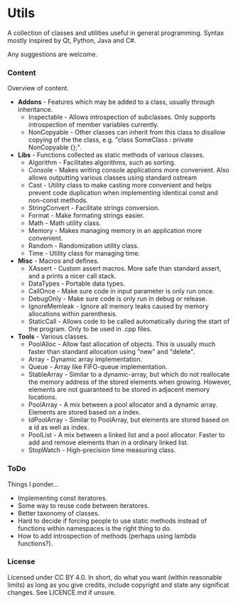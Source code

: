 # Utils
A collection of classes and utilities useful in general programming. Syntax mostly inspired by Qt, Python, Java and C#.

Any suggestions are welcome.

### Content
Overview of content.
* **Addons** - Features which may be added to a class, usually through inheritance.
    * Inspectable - Allows introspection of subclasses. Only supports introspection of member variables currently.
    * NonCopyable - Other classes can inherit from this class to disallow copying of the the
    class, e.g. "class SomeClass : private NonCopyable {};".
* **Libs** - Functions collected as static methods of various classes.
    * Algorithm - Facilitates algorithms, such as sorting.
    * Console - Makes writing console applications more convenient. Also allows outputting various classes using standard ostream
    * Cast - Utility class to make casting more convenient and helps prevent code duplication when implementing identical     const and non-const methods.
    * StringConvert - Facilitate strings conversion.
    * Format - Make formating strings easier.
    * Math - Math utility class.
    * Memory - Makes managing memory in an application more convenient.
    * Random - Randomization utility class.
    * Time - Utility class for managing time.
* **Misc** - Macros and defines.
    * XAssert - Custom assert macros. More safe than standard assert, and a prints a nicer call stack. 
    * DataTypes - Portable data types. 
    * CallOnce - Make sure code in input parameter is only run once.
    * DebugOnly - Make sure code is only run in debug or release.
    * IgnoreMemleak - Ignore all memory leaks caused by memory allocations within parenthesis.
    * StaticCall - Allows code to be called automatically during the start of the program. Only to be used in .cpp files.
* **Tools** - Various classes.
    * PoolAlloc - Allow fast allocation of objects. This is usually much faster than standard allocation using "new" and "delete".
    * Array - Dynamic array implementation. 
    * Queue - Array like FIFO-queue implementation. 
    * StableArray - Similar to a dynamic-array, but which do not reallocate the memory address of the stored elements when growing. However, elements are not guaranteed to be stored in adjacent memory locations.
    * PoolArray - A mix between a pool allocator and a dynamic array. Elements are stored based on a index.
    * IdPoolArray - Similar to PoolArray, but elements are stored based on a id as well as index.
    * PoolList - A mix between a linked list and a pool allocator. Faster to add and remove elements than in a ordinary linked list.
    * StopWatch - High-precision time measuring class.

### ToDo
Things I ponder...
* Implementing const iteratores.
* Some way to reuse code between iteratores.
* Better taxonomy of classes.
* Hard to decide if forcing people to use static methods instead of functions within namespaces is the right thing to do.
* How to add introspection of methods (perhaps using lambda functions?).

### License
Licensed under CC BY 4.0. In short, do what you want (within reasonable limits) as long as you give credits, include copyright and state any significat changes. See LICENCE.md if unsure.